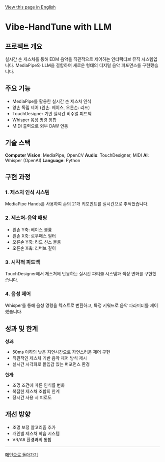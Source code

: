 [View this page in English](./Vibe-HandTune-with-LLM.md)

# Vibe-HandTune with LLM

## 프로젝트 개요

실시간 손 제스처를 통해 EDM 음악을 직관적으로 제어하는 인터랙티브 뮤직 시스템입니다. MediaPipe와 LLM을 결합하여 새로운 형태의 디지털 음악 퍼포먼스를 구현했습니다.

## 주요 기능

- MediaPipe를 활용한 실시간 손 제스처 인식
- 양손 독립 제어 (왼손: 베이스, 오른손: 리드)
- TouchDesigner 기반 실시간 비주얼 피드백
- Whisper 음성 명령 통합
- MIDI 출력으로 외부 DAW 연동

## 기술 스택

**Computer Vision**: MediaPipe, OpenCV
**Audio**: TouchDesigner, MIDI
**AI**: Whisper (OpenAI)
**Language**: Python

## 구현 과정

### 1. 제스처 인식 시스템
MediaPipe Hands를 사용하여 손의 21개 키포인트를 실시간으로 추적했습니다.

### 2. 제스처-음악 매핑
- 왼손 Y축: 베이스 볼륨
- 왼손 X축: 로우패스 필터
- 오른손 Y축: 리드 신스 볼륨
- 오른손 X축: 리버브 깊이

### 3. 시각적 피드백
TouchDesigner에서 제스처에 반응하는 실시간 파티클 시스템과 색상 변화를 구현했습니다.

### 4. 음성 제어
Whisper를 통해 음성 명령을 텍스트로 변환하고, 특정 키워드로 음악 파라미터를 제어했습니다.

## 성과 및 한계

**성과**:
- 50ms 이하의 낮은 지연시간으로 자연스러운 제어 구현
- 직관적인 제스처 기반 음악 제어 방식 제시
- 실시간 시각화로 몰입감 있는 퍼포먼스 환경

**한계**:
- 조명 조건에 따른 인식률 변화
- 복잡한 제스처 조합의 한계
- 장시간 사용 시 피로도

## 개선 방향

- 조명 보정 알고리즘 추가
- 개인별 제스처 학습 시스템
- VR/AR 환경과의 통합

---

[메인으로 돌아가기](../README.ko.md)

